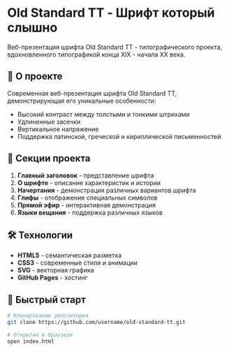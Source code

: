 # Old Standard TT - Шрифт который слышно

Веб-презентация шрифта Old Standard TT - типографического проекта, вдохновленного типографикой конца XIX - начала XX века.

## 🎯 О проекте

Современная веб-презентация шрифта Old Standard TT, демонстрирующая его уникальные особенности:
- Высокий контраст между толстыми и тонкими штрихами
- Удлиненные засечки
- Вертикальное напряжение
- Поддержка латинской, греческой и кириллической письменностей


## 🎨 Секции проекта

1. **Главный заголовок** - представление шрифта
2. **О шрифте** - описание характеристик и истории
3. **Начертания** - демонстрация различных вариантов шрифта
4. **Глифы** - отображение специальных символов
5. **Прямой эфир** - интерактивная демонстрация
6. **Языки вещания** - поддержка различных языков

## 🛠 Технологии

- **HTML5** - семантическая разметка
- **CSS3** - современные стили и анимации
- **SVG** - векторная графика
- **GitHub Pages** - хостинг

## 🚀 Быстрый старт

```bash
# Клонирование репозитория
git clone https://github.com/username/old-standard-tt.git

# Открытие в браузере
open index.html